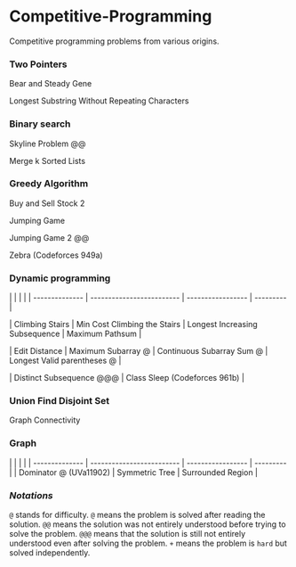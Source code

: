 # Competitive-Programming
Competitive programming problems from various origins.

### Two Pointers
Bear and Steady Gene

Longest Substring Without Repeating Characters

### Binary search
Skyline Problem @@

Merge k Sorted Lists

### Greedy Algorithm
Buy and Sell Stock 2

Jumping Game

Jumping Game 2 @@

Zebra (Codeforces 949a)

### Dynamic programming
|  |  |  |
| -------------- | ------------------------- | ----------------- | --------- |

| Climbing Stairs | Min Cost Climbing the Stairs | Longest Increasing Subsequence | Maximum Pathsum |

| Edit Distance | Maximum Subarray @ | Continuous Subarray Sum @ | Longest Valid parentheses @ |

| Distinct Subsequence @@@ | Class Sleep (Codeforces 961b) |

### Union Find Disjoint Set
Graph Connectivity

### Graph
|  |  |  |
| -------------- | ------------------------- | ----------------- | --------- |
| Dominator @ (UVa11902) | Symmetric Tree | Surrounded Region |


### *Notations*
`@` stands for difficulty. `@` means the problem is solved after reading the solution. `@@` means the solution was not entirely understood before trying to solve the problem. `@@@` means that the solution is still not entirely understood even after solving the problem.
`+` means the problem is `hard` but solved independently.
